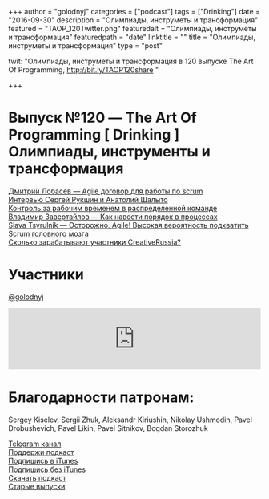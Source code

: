 +++
author = "golodnyj"
categories = ["podcast"]
tags = ["Drinking"]
date = "2016-09-30"
description = "Олимпиады, инструметы и трансформация"
featured = "TAOP_120Twitter.png"
featuredalt = "Олимпиады, инструметы и трансформация"
featuredpath = "date"
linktitle = ""
title = "Олимпиады, инструметы и трансформация"
type = "post"

twit: "Олимпиады, инструметы и трансформация в 120 выпуске The Art Of Programming, http://bit.ly/TAOP120share "

+++
# Выпуск №120 — The Art Of Programming [ Drinking ] Олимпиады, инструменты и трансформация

[Дмитрий Лобасев — Agile договор для работы по scrum](http://bit.ly/TAOP120doc)  
[Интервью Сергей Рукшин и Анатолий Шалыто](http://bit.ly/TAOP120comp)  
[Контроль за рабочим временем в распределенной команде](http://bit.ly/TAOP120hubstaff)  
[Владимир Завертайлов — Как навести порядок в процессах](http://bit.ly/TAOP120order)  
[Slava Tsyrulnik — Осторожно, Agile! Высокая вероятность подхватить Scrum головного мозга](http://bit.ly/TAOP120agile)  
[Сколько зарабатывают участники CreativeRussia?](http://bit.ly/TAOP120money)  

# Участники
[@golodnyj](https://twitter.com/golodnyj/)   

<iframe title="Выпуск №120 — The Art Of Programming [ Drinking ] Олимпиады, инструменты и трансформация " src="https://www.podbean.com/media/player/qpe5m-632745?from=usersite&skin=1&share=1&fonts=Helvetica&auto=0&download=1&version=1" height="122" width="100%" style="border: none;" scrolling="no" data-name="pb-iframe-player"></iframe>

# Благодарности патронам: 
Sergey Kiselev, Sergii Zhuk, Aleksandr Kiriushin, Nikolay Ushmodin, Pavel Drobushevich, Pavel Likin, Pavel Sitnikov, Bogdan Storozhuk

[Telegram канал](http://bit.ly/taoplive)  
[Поддержи подкаст](http://bit.ly/TAOPpatron)  
[Подпишись в iTunes](http://bit.ly/TAOPiTunes)  
[Подпишись без iTunes](http://bit.ly/TAOPrss)   
[Скачать подкаст](http://bit.ly/TAOP120mp3)  
[Старые выпуски](http://bit.ly/oldtaop)